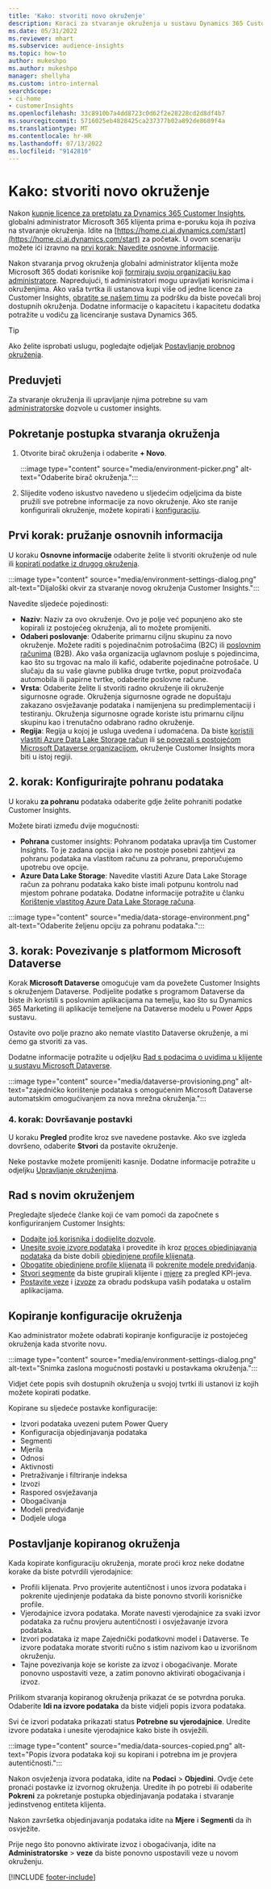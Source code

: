 ```yaml
---
title: 'Kako: stvoriti novo okruženje'
description: Koraci za stvaranje okruženja u sustavu Dynamics 365 Customer Insights.
ms.date: 05/31/2022
ms.reviewer: mhart
ms.subservice: audience-insights
ms.topic: how-to
author: mukeshpo
ms.author: mukeshpo
manager: shellyha
ms.custom: intro-internal
searchScope:
- ci-home
- customerInsights
ms.openlocfilehash: 33c8910b7a4dd8723c0d62f2e28228cd2d8df4b7
ms.sourcegitcommit: 5716025eb4828425ca237377b02a892de8689f4a
ms.translationtype: MT
ms.contentlocale: hr-HR
ms.lasthandoff: 07/13/2022
ms.locfileid: "9142810"
---
```

# <a name="how-to-create-a-new-environment"></a>Kako: stvoriti novo okruženje

Nakon [kupnje licence za pretplatu za Dynamics 365 Customer Insights](paid-license.md), globalni administrator Microsoft 365 klijenta prima e-poruku koja ih poziva na stvaranje okruženja. Idite na [https://home.ci.ai.dynamics.com/start](https://home.ci.ai.dynamics.com/start) za početak. U ovom scenariju možete ići izravno na [prvi korak: Navedite osnovne informacije](#step-1-provide-basic-information).

Nakon stvaranja prvog okruženja globalni administrator klijenta može Microsoft 365 dodati korisnike koji [formiraju svoju organizaciju kao administratore](permissions.md). Napredujući, ti administratori mogu upravljati korisnicima i okruženjima. Ako vaša tvrtka ili ustanova kupi više od jedne licence za Customer Insights, [obratite se našem timu](https://go.microsoft.com/fwlink/?linkid=2079641) za podršku da biste povećali broj dostupnih okruženja. Dodatne informacije o kapacitetu i kapacitetu dodatka potražite u vodiču [za](https://go.microsoft.com/fwlink/?LinkId=866544) licenciranje sustava Dynamics 365.

> [!TIP]
> Ako želite isprobati uslugu, pogledajte odjeljak [Postavljanje probnog okruženja](trial-signup.md).

## <a name="prerequisites"></a>Preduvjeti

Za stvaranje okruženja ili upravljanje njima potrebne su vam [administratorske](permissions.md) dozvole u customer insights.

## <a name="start-the-environment-creation-process"></a>Pokretanje postupka stvaranja okruženja

1. Otvorite birač okruženja i odaberite **+ Novo**.
  
   :::image type="content" source="media/environment-picker.png" alt-text="Odaberite birač okruženja.":::

1. Slijedite vođeno iskustvo navedeno u sljedećim odjeljcima da biste pružili sve potrebne informacije za novo okruženje. Ako ste ranije konfigurirali okruženje, možete kopirati i [konfiguraciju](#copy-the-environment-configuration).

## <a name="step-1-provide-basic-information"></a>Prvi korak: pružanje osnovnih informacija

U koraku **Osnovne informacije** odaberite želite li stvoriti okruženje od nule ili [kopirati podatke iz drugog okruženja](#copy-the-environment-configuration).

   :::image type="content" source="media/environment-settings-dialog.png" alt-text="Dijaloški okvir za stvaranje novog okruženja Customer Insights.":::

Navedite sljedeće pojedinosti:

- **Naziv**: Naziv za ovo okruženje. Ovo je polje već popunjeno ako ste kopirali iz postojećeg okruženja, ali to možete promijeniti.
- **Odaberi poslovanje**: Odaberite primarnu ciljnu skupinu za novo okruženje. Možete raditi s pojedinačnim potrošačima (B2C) ili [poslovnim računima](work-with-business-accounts.md) (B2B). Ako vaša organizacija uglavnom posluje s pojedincima, kao što su trgovac na malo ili kafić, odaberite pojedinačne potrošače. U slučaju da su vaše glavne publika druge tvrtke, poput proizvođača automobila ili papirne tvrtke, odaberite poslovne račune.
- **Vrsta**: Odaberite želite li stvoriti radno okruženje ili okruženje sigurnosne ograde. Okruženja sigurnosne ograde ne dopuštaju zakazano osvježavanje podataka i namijenjena su predimplementaciji i testiranju. Okruženja sigurnosne ograde koriste istu primarnu ciljnu skupinu kao i trenutačno odabrano radno okruženje.
- **Regija**: Regija u kojoj je usluga uvedena i udomaćena. Da biste [koristili vlastiti Azure Data Lake Storage račun](own-data-lake-storage.md) ili [se povezali s postojećom Microsoft Dataverse organizacijom](customer-insights-dataverse.md), okruženje Customer Insights mora biti u istoj regiji.

## <a name="step-2-configure-data-storage"></a>2. korak: Konfigurirajte pohranu podataka

U koraku **za pohranu** podataka odaberite gdje želite pohraniti podatke Customer Insights.

Možete birati između dvije mogućnosti:

- **Pohrana** customer insights: Pohranom podataka upravlja tim Customer Insights. To je zadana opcija i ako ne postoje posebni zahtjevi za pohranu podataka na vlastitom računu za pohranu, preporučujemo upotrebu ove opcije.
- **Azure Data Lake Storage**: Navedite vlastiti Azure Data Lake Storage račun za pohranu podataka kako biste imali potpunu kontrolu nad mjestom pohrane podataka. Dodatne informacije potražite u članku [Korištenje vlastitog Azure Data Lake Storage računa](own-data-lake-storage.md).

:::image type="content" source="media/data-storage-environment.png" alt-text="Odaberite željenu opciju za pohranu podataka.":::

## <a name="step-3-connect-to-microsoft-dataverse"></a>3. korak: Povezivanje s platformom Microsoft Dataverse

Korak **Microsoft Dataverse** omogućuje vam da povežete Customer Insights s okruženjem Dataverse. Podijelite podatke s programom Dataverse da biste ih koristili s poslovnim aplikacijama na temelju, kao što su Dynamics 365 Marketing ili aplikacije temeljene na Dataverse modelu u Power Apps sustavu.

Ostavite ovo polje prazno ako nemate vlastito Dataverse okruženje, a mi ćemo ga stvoriti za vas.

Dodatne informacije potražite u odjeljku [Rad s podacima o uvidima u klijente u sustavu Microsoft Dataverse](customer-insights-dataverse.md).

:::image type="content" source="media/dataverse-provisioning.png" alt-text="zajedničko korištenje podataka s omogućenim Microsoft Dataverse automatskim omogućivanjem za nova mrežna okruženja.":::

### <a name="step-4-finalize-the-settings"></a>4. korak: Dovršavanje postavki

U koraku **Pregled** prođite kroz sve navedene postavke. Ako sve izgleda dovršeno, odaberite **Stvori** da postavite okruženje.

Neke postavke možete promijeniti kasnije. Dodatne informacije potražite u odjeljku [Upravljanje okruženjima](manage-environments.md).

## <a name="work-with-your-new-environment"></a>Rad s novim okruženjem

Pregledajte sljedeće članke koji će vam pomoći da započnete s konfiguriranjem Customer Insights:

- [Dodajte još korisnika i dodijelite dozvole](permissions.md).
- [Unesite svoje izvore podataka](data-sources.md) i provedite ih kroz [proces objedinjavanja podataka](data-unification.md) da biste dobili [objedinjene profile klijenata](customer-profiles.md).
- [Obogatite objedinjene profile klijenata](enrichment-hub.md) ili [pokrenite modele predviđanja](predictions-overview.md).
- [Stvori segmente](segments.md) da biste grupirali klijente i [mjere](measures.md) za pregled KPI-jeva.
- [Postavite veze](connections.md) i [izvoze](export-destinations.md) za obradu podskupa vaših podataka u ostalim aplikacijama.

## <a name="copy-the-environment-configuration"></a>Kopiranje konfiguracije okruženja

Kao administrator možete odabrati kopiranje konfiguracije iz postojećeg okruženja kada stvorite novu.

:::image type="content" source="media/environment-settings-dialog.png" alt-text="Snimka zaslona mogućnosti postavki u postavkama okruženja.":::

Vidjet ćete popis svih dostupnih okruženja u svojoj tvrtki ili ustanovi iz kojih možete kopirati podatke.

Kopirane su sljedeće postavke konfiguracije:

- Izvori podataka uvezeni putem Power Query
- Konfiguracija objedinjavanja podataka
- Segmenti
- Mjerila
- Odnosi
- Aktivnosti
- Pretraživanje i filtriranje indeksa
- Izvozi
- Raspored osvježavanja
- Obogaćivanja
- Modeli predviđanje
- Dodjele uloga

## <a name="set-up-a-copied-environment"></a>Postavljanje kopiranog okruženja

Kada kopirate konfiguraciju okruženja, morate proći kroz neke dodatne korake da biste potvrdili vjerodajnice:

- Profili klijenata. Prvo provjerite autentičnost i unos izvora podataka i pokrenite ujedinjenje podataka da biste ponovno stvorili korisničke profile.
- Vjerodajnice izvora podataka. Morate navesti vjerodajnice za svaki izvor podataka za ručnu provjeru autentičnosti i osvježavanje izvora podataka.
- Izvori podataka iz mape Zajednički podatkovni model i Dataverse. Te izvore podataka morate stvoriti ručno s istim nazivom kao u izvorišnom okruženju.
- Tajne povezivanja koje se koriste za izvoz i obogaćivanje. Morate ponovno uspostaviti veze, a zatim ponovno aktivirati obogaćivanja i izvoz.

Prilikom stvaranja kopiranog okruženja prikazat će se potvrdna poruka. Odaberite **Idi na izvore podataka** da biste vidjeli popis izvora podataka.

Svi će izvori podataka prikazati status **Potrebne su vjerodajnice**. Uredite izvore podataka i unesite vjerodajnice kako biste ih osvježili.

:::image type="content" source="media/data-sources-copied.png" alt-text="Popis izvora podataka koji su kopirani i potrebna im je provjera autentičnosti.":::

Nakon osvježenja izvora podataka, idite na **Podaci** > **Objedini**. Ovdje ćete pronaći postavke iz izvornog okruženja. Uredite ih po potrebi ili odaberite **Pokreni** za pokretanje postupka objedinjavanja podataka i stvaranje jedinstvenog entiteta klijenta.

Nakon završetka objedinjavanja podataka idite na **Mjere** i **Segmenti** da ih osvježite.

Prije nego što ponovno aktivirate izvoz i obogaćivanja, idite na **Administratorske** > **veze** da biste ponovno uspostavili veze u novom okruženju.

[!INCLUDE [footer-include](includes/footer-banner.md)]
